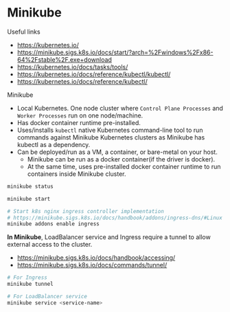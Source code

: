 # Minikube

Useful links
- https://kubernetes.io/
- https://minikube.sigs.k8s.io/docs/start/?arch=%2Fwindows%2Fx86-64%2Fstable%2F.exe+download
- https://kubernetes.io/docs/tasks/tools/
- https://kubernetes.io/docs/reference/kubectl/kubectl/
- https://kubernetes.io/docs/reference/kubectl/

Minikube
- Local Kubernetes. One node cluster where `Control Plane Processes` and `Worker Processes` run on one node/machine.
- Has docker container runtime pre-installed.
- Uses/installs `kubectl` native Kubernetes command-line tool to run commands against Minikube Kubernetes clusters  as Minikube has kubectl as a dependency.
- Can be deployed/run as a VM, a container, or bare-metal on your host.
  - Minikube can be run as a docker container(if the driver is docker).
  - At the same time, uses pre-installed docker container runtime to run containers inside Minikube cluster.

```bash
minikube status
```
```bash
minikube start
```
```bash
# Start k8s nginx ingress controller implementation
# https://minikube.sigs.k8s.io/docs/handbook/addons/ingress-dns/#Linux
minikube addons enable ingress
```

**In Minikube**, LoadBalancer service and Ingress require a tunnel to allow external access to the cluster.
- https://minikube.sigs.k8s.io/docs/handbook/accessing/
- https://minikube.sigs.k8s.io/docs/commands/tunnel/
```bash
# For Ingress
minikube tunnel
```
```bash
# For LoadBalancer service
minikube service <service-name>
```
